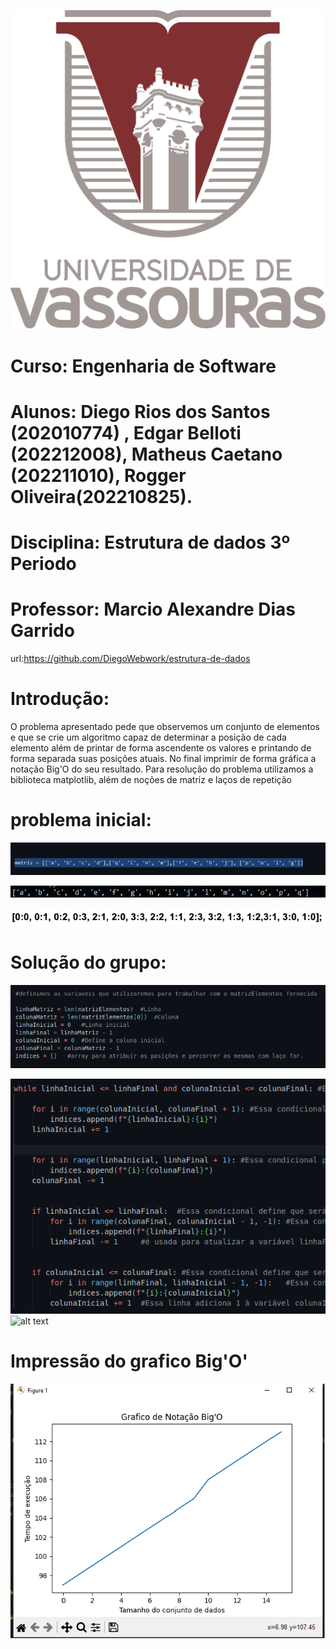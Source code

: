 ![alt text](https://github.com/DiegoWebwork/estrutura-de-dados/blob/main/universidade%20de%20vassouras%20Vertical.png)

# Curso: Engenharia de Software
# Alunos: Diego Rios dos Santos (202010774) ,  Edgar Belloti (202212008), Matheus Caetano (202211010), Rogger Oliveira(202210825).
# Disciplina: Estrutura de dados 3º Periodo
# Professor: Marcio Alexandre Dias Garrido
url:https://github.com/DiegoWebwork/estrutura-de-dados

# Introdução:

O problema apresentado pede que observemos um conjunto de elementos e que se crie um algoritmo capaz de determinar a posição de cada elemento além de printar de forma ascendente os valores e printando de forma separada suas posições atuais. No final imprimir de forma gráfica a notação Big'O do seu resultado.
Para resolução do problema utilizamos a biblioteca matplotlib, além de noções de matriz e laços de repetição 

# problema inicial:

![alt text](https://github.com/DiegoWebwork/estrutura-de-dados/blob/main/problema%20inicial.jpeg)

![alt text](https://github.com/DiegoWebwork/estrutura-de-dados/blob/main/saida1.png)

![alt text](https://github.com/DiegoWebwork/estrutura-de-dados/blob/main/saida2.png)

# Solução do grupo:

![alt text](https://github.com/DiegoWebwork/estrutura-de-dados/blob/main/Screenshot%20from%202023-03-27%2017-51-04.png)

![alt text](https://github.com/DiegoWebwork/estrutura-de-dados/blob/main/Screenshot%20from%202023-03-27%2017-54-12.png)
![alt text](https://user-images.githubusercontent.com/68088452/228064871-c7f49d32-052a-48b1-9ada-16778244e471.png)

# Impressão do grafico Big'O'
![alt text](https://github.com/DiegoWebwork/estrutura-de-dados/blob/main/big_o.png)
